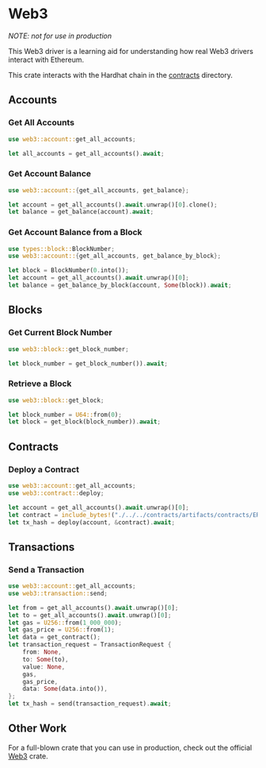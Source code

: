 # Web3

_NOTE: not for use in production_

This Web3 driver is a learning aid for understanding how real Web3 drivers interact with Ethereum.

This crate interacts with the Hardhat chain in the [contracts](../contracts) directory.

## Accounts

### Get All Accounts

```rust
use web3::account::get_all_accounts;

let all_accounts = get_all_accounts().await;
```

### Get Account Balance

```rust
use web3::account::{get_all_accounts, get_balance};

let account = get_all_accounts().await.unwrap()[0].clone();
let balance = get_balance(account).await;
```

### Get Account Balance from a Block

```rust
use types::block::BlockNumber;
use web3::account::{get_all_accounts, get_balance_by_block};

let block = BlockNumber(0.into());
let account = get_all_accounts().await.unwrap()[0];
let balance = get_balance_by_block(account, Some(block)).await;
```

## Blocks

### Get Current Block Number

```rust
use web3::block::get_block_number;

let block_number = get_block_number()).await;
```

### Retrieve a Block

```rust
use web3::block::get_block;

let block_number = U64::from(0);
let block = get_block(block_number)).await;
```

## Contracts

### Deploy a Contract

```rust
use web3::account::get_all_accounts;
use web3::contract::deploy;

let account = get_all_accounts().await.unwrap()[0];
let contract = include_bytes!("./../../contracts/artifacts/contracts/ERC20.sol/RustCoinToken.json").to_vec();
let tx_hash = deploy(account, &contract).await;
```

## Transactions

### Send a Transaction

```rust
use web3::account::get_all_accounts;
use web3::transaction::send;

let from = get_all_accounts().await.unwrap()[0];
let to = get_all_accounts().await.unwrap()[0];
let gas = U256::from(1_000_000);
let gas_price = U256::from(1);
let data = get_contract();
let transaction_request = TransactionRequest {
    from: None,
    to: Some(to),
    value: None,
    gas,
    gas_price,
    data: Some(data.into()),
};
let tx_hash = send(transaction_request).await;
```

## Other Work

For a full-blown crate that you can use in production, check out the official [Web3](https://github.com/tomusdrw/rust-web3) crate.

```

```
